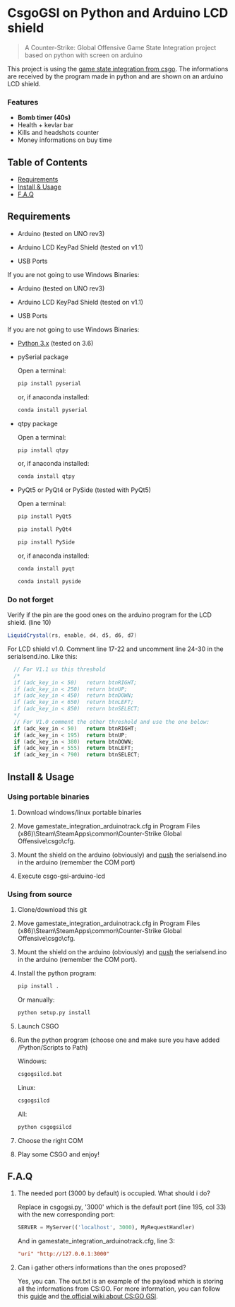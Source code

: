 # CsgoGSI on Python and Arduino LCD shield

> A Counter-Strike: Global Offensive Game State Integration project based on python with screen on arduino

This project is using the [game state integration from csgo](https://developer.valvesoftware.com/wiki/Counter-Strike:_Global_Offensive_Game_State_Integration).
The informations are received by the program made in python and are shown on an arduino LCD shield.

### Features

-   **Bomb timer (40s)**
-   Health + kevlar bar
-   Kills and headshots counter
-   Money informations on buy time

## Table of Contents

-   [Requirements](#requirements)
-   [Install & Usage](#install--usage)
-   [F.A.Q](#faq)

## Requirements
-   Arduino (tested on UNO rev3)

-   Arduino LCD KeyPad Shield (tested on v1.1)

-   USB Ports

If you are not going to use Windows Binaries:

-   Arduino (tested on UNO rev3)

-   Arduino LCD KeyPad Shield (tested on v1.1)

-   USB Ports

If you are not going to use Windows Binaries:

-   [Python 3.x](https://www.python.org/downloads/) (tested on 3.6)

-   pySerial package

    Open a terminal:

    ```sh
    pip install pyserial
    ```

    or, if anaconda installed:

    ```sh
    conda install pyserial
    ```

-   qtpy package

    Open a terminal:

    ```sh
    pip install qtpy
    ```

    or, if anaconda installed:

    ```sh
    conda install qtpy
    ```

-   PyQt5 or PyQt4 or PySide (tested with PyQt5)

    Open a terminal:

    ```sh
    pip install PyQt5
    ```

    ```sh
    pip install PyQt4
    ```

    ```sh
    pip install PySide
    ```

    or, if anaconda installed:

    ```sh
    conda install pyqt
    ```

    ```sh
    conda install pyside
    ```

### Do not forget

Verify if the pin are the good ones on the arduino program for the LCD shield. (line 10)

```cs
LiquidCrystal(rs, enable, d4, d5, d6, d7)
```

For LCD shield v1.0. Comment line 17-22 and uncomment line 24-30 in the serialsend.ino. Like this:

```cs
  // For V1.1 us this threshold
  /*
  if (adc_key_in < 50)   return btnRIGHT;
  if (adc_key_in < 250)  return btnUP;
  if (adc_key_in < 450)  return btnDOWN;
  if (adc_key_in < 650)  return btnLEFT;
  if (adc_key_in < 850)  return btnSELECT;
  */
  // For V1.0 comment the other threshold and use the one below:
  if (adc_key_in < 50)   return btnRIGHT;
  if (adc_key_in < 195)  return btnUP;
  if (adc_key_in < 380)  return btnDOWN;
  if (adc_key_in < 555)  return btnLEFT;
  if (adc_key_in < 790)  return btnSELECT;
```

## Install & Usage

### Using portable binaries

1.  Download windows/linux portable binaries

1.  Move gamestate_integration_arduinotrack.cfg in Program Files (x86)\Steam\SteamApps\common\Counter-Strike Global Offensive\csgo\cfg.


1.  Mount the shield on the arduino (obviously) and [push](https://www.arduino.cc/en/main/howto) the serialsend.ino in the arduino (remember the COM port)

1.  Execute csgo-gsi-arduino-lcd

### Using from source

1.  Clone/download this git

1.  Move gamestate_integration_arduinotrack.cfg in Program Files (x86)\Steam\SteamApps\common\Counter-Strike Global Offensive\csgo\cfg.

1.  Mount the shield on the arduino (obviously) and [push](https://www.arduino.cc/en/main/howto) the serialsend.ino in the arduino (remember the COM port).

1.  Install the python program:


    ```sh
    pip install .
    ```

    Or manually:


    ```sh
    python setup.py install
    ```

1.  Launch CSGO

1.  Run the python program (choose one and make sure you have added /Python/Scripts to Path)

    Windows:

    ```sh
    csgogsilcd.bat
    ```

    Linux:

    ```sh
    csgogsilcd
    ```

    All:

    ```sh
    python csgogsilcd
    ```

1.  Choose the right COM

1.  Play some CSGO and enjoy!

## F.A.Q

1.  The needed port (3000 by default) is occupied. What should i do?

    Replace in csgogsi.py, '3000' which is the default port (line 195, col 33) with the new corresponding port:

    ```python
    SERVER = MyServer(('localhost', 3000), MyRequestHandler)
    ```

    And in gamestate_integration_arduinotrack.cfg, line 3:
    ```cfg
    "uri" "http://127.0.0.1:3000"
    ```

1.  Can i gather others informations than the ones proposed?

    Yes, you can. The out.txt is an example of the payload which is storing all the informations from CS:GO. For more information, you can follow this [guide](https://github.com/tsuriga/csgo-gsi-qsguide) and [the official wiki about CS:GO GSI](https://developer.valvesoftware.com/wiki/Counter-Strike:_Global_Offensive_Game_State_Integration).
